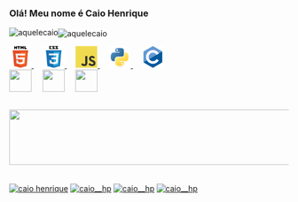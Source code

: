 <h3 align="justify">Olá! Meu nome é Caio Henrique</h3>


<!--INFORMAÇÕES SOBRE MEU DESEMPENHO-->
<p><img align="left" src="https://github-readme-stats.vercel.app/api?username=AqueleCaio&theme=github_dark" alt="aquelecaio" /></p>

<p><img align="center" src="https://github-readme-stats.vercel.app/api/top-langs/?username=AqueleCaio&layout=compact&theme=github_dark" alt="aquelecaio" /></p>


<!--ICONES DE LINGUAGENS-->
  <p align="left">
    <a href="https://www.w3.org/html/" target="_blank" rel="noreferrer">
      <img src="https://raw.githubusercontent.com/devicons/devicon/master/icons/html5/html5-original-wordmark.svg" alt="html5" width="40" height="40"/>
    </a> &nbsp;&nbsp;&nbsp;
    <a href="https://www.w3schools.com/css/" target="_blank" rel="noreferrer"> 
      <img src="https://raw.githubusercontent.com/devicons/devicon/master/icons/css3/css3-original-wordmark.svg" alt="css3" width="40" height="40"/>
    </a> &nbsp;&nbsp;&nbsp;
    <a href="https://developer.mozilla.org/en-US/docs/Web/JavaScript" target="_blank" rel="noreferrer">
      <img src="https://raw.githubusercontent.com/devicons/devicon/master/icons/javascript/javascript-original.svg" alt="javascript" width="40" height="40"/>
    </a> &nbsp;&nbsp;&nbsp;
    <a href="https://www.python.org" target="_blank" rel="noreferrer">
      <img src="https://raw.githubusercontent.com/devicons/devicon/master/icons/python/python-original.svg" alt="python" width="40" height="40"/>   
    </a> &nbsp;&nbsp;&nbsp;
    <a href="https://www.cprogramming.com/" target="_blank" rel="noreferrer"> 
      <img src="https://raw.githubusercontent.com/devicons/devicon/master/icons/c/c-original.svg" alt="c" width="40" height="40"/> <br>
    </a>
    <img src="https://cdn.jsdelivr.net/gh/devicons/devicon/icons/vscode/vscode-original.svg" width="40" height="40"/>&nbsp;&nbsp;&nbsp;&nbsp;
    <img src="https://cdn.jsdelivr.net/gh/devicons/devicon/icons/windows8/windows8-original.svg" width="40" height="40"/>&nbsp;&nbsp;&nbsp;&nbsp;
    <img src="https://cdn.jsdelivr.net/gh/devicons/devicon/icons/opera/opera-original.svg" width="40" height="40"/>
  </p>
  
##
<picture>
  <img src="https://user-images.githubusercontent.com/43012445/105452071-411e4880-5c43-11eb-8ae2-4de61f310bf9.gif" width="1100" height="100"/>
</picture>

##

<!--ICONES DAS REDES SOCIAIS-->  
<p align="left">
<a href="https://fb.com/caio henrique" target="blank"><img align="center" src="https://img.shields.io/badge/Facebook-1877F2?style=for-the-badge&logo=facebook&logoColor=white" alt="caio henrique" height="30" width="110" /></a>
<a href="https://twitter.com/caio__hp" target="blank"><img align="center" src="https://img.shields.io/badge/Twitter-1DA1F2?style=for-the-badge&logo=twitter&logoColor=white" alt="caio__hp" height="30" width="110" /></a>
<a href="https://instagram.com/caio__hp" target="blank"><img align="center" src="https://img.shields.io/badge/Instagram-E4405F?style=for-the-badge&logo=instagram&logoColor=white" alt="caio__hp" height="30" width="110" /></a>
<a href="https://mail.google.com/mail/u/0/#inbox" target="blank"><img align="center" src="https://img.shields.io/badge/Gmail-D14836?style=for-the-badge&logo=gmail&logoColor=white" alt="caio__hp" height="30" width="110" /></a>
</p>

